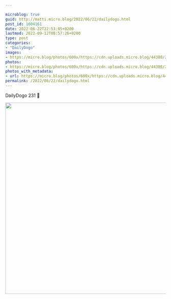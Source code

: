 ```yaml
---

microblog: true
guid: http://matti.micro.blog/2022/06/22/dailydogo.html
post_id: 1604161
date: 2022-06-22T22:53:05+0200
lastmod: 2022-09-12T08:57:26+0200
type: post
categories:
- "DailyDogo"
images:
- https://micro.blog/photos/600x/https://cdn.uploads.micro.blog/44388/2022/80e3f69bf1.jpg
photos:
- https://micro.blog/photos/600x/https://cdn.uploads.micro.blog/44388/2022/80e3f69bf1.jpg
photos_with_metadata:
- url: https://micro.blog/photos/600x/https://cdn.uploads.micro.blog/44388/2022/80e3f69bf1.jpg
permalink: /2022/06/22/dailydogo.html
---
```

DailyDogo 231 🐶

<img src="/media/uploads/2022/80e3f69bf1.jpg" width="600" height="600" alt="" />
